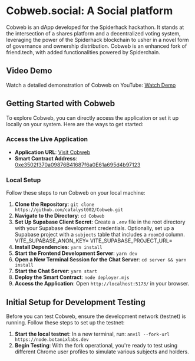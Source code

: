 # Cobweb.social: A Social platform

Cobweb is an dApp developed for the Spiderhack hackathon. It stands at the intersection of a shares platform and a decentralized voting system, leveraging the power of the Spiderhack blockchain to usher in a novel form of governance and ownership distribution. Cobweb is an enhanced fork of friend.tech, with added functionalities powered by Spiderchain.

## Video Demo

Watch a detailed demonstration of Cobweb on YouTube: [Watch Demo](https://www.youtube.com/watch?v=uYFf-wcxNm0)

## Getting Started with Cobweb

To explore Cobweb, you can directly access the application or set it up locally on your system. Here are the ways to get started:

### Access the Live Application

- **Application URL**: [Visit Cobweb](https://cobweb-social.vercel.app/)
- **Smart Contract Address**: [0xe3502f370a09876B41687f6a0E61a695d4b97123](https://blockscout.botanixlabs.dev/address/0xe3502f370a09876B41687f6a0E61a695d4b97123)

### Local Setup

Follow these steps to run Cobweb on your local machine:

1. **Clone the Repository**:
`git clone https://github.com/catalyst002/Cobweb.git`
2. **Navigate to the Directory**:
`cd Cobweb`
3. **Set Up Supabase Client Secret**: Create a `.env` file in the root directory with your Supabase development credentials. Optionally, set up a Supabase project with a `subjects` table that includes a `roomId` column. VITE_SUPABASE_ANON_KEY=
VITE_SUPABASE_PROJECT_URL=
4. **Install Dependencies**:
`yarn install`
5. **Start the Frontend Development Server**: 
`yarn dev`
6. **Open a New Terminal Session for the Chat Server**:
`cd server && yarn install`
7. **Start the Chat Server**:
`yarn start`
8. **Deploy the Smart Contract**: 
`node deployer.mjs`
9. **Access the Application**: Open `http://localhost:5173/` in your browser.
## Initial Setup for Development Testing
Before you can test Cobweb, ensure the development network (testnet) is running. Follow these steps to set up the testnet:
1. **Start the local testnet**: In a new terminal, run:
`anvil --fork-url https://node.botanixlabs.dev`
2. **Begin Testing**: With the fork operational, you're ready to test using different Chrome user profiles to simulate various subjects and holders.
